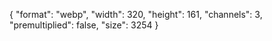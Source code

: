{
  "format": "webp",
  "width": 320,
  "height": 161,
  "channels": 3,
  "premultiplied": false,
  "size": 3254
}